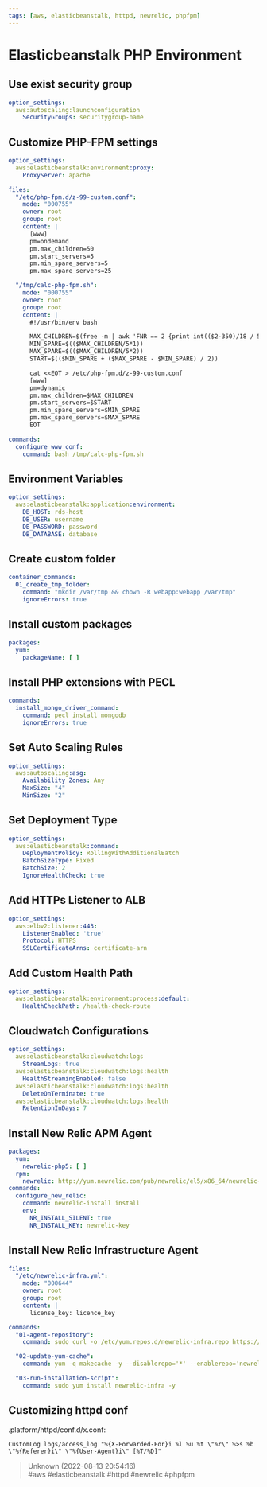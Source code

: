 ```yaml
---
tags: [aws, elasticbeanstalk, httpd, newrelic, phpfpm]
---
```


# Elasticbeanstalk PHP Environment

## Use exist security group

```yaml  
option_settings:  
  aws:autoscaling:launchconfiguration    
    SecurityGroups: securitygroup-name    
```

## Customize PHP-FPM settings

```yaml  
option_settings:  
  aws:elasticbeanstalk:environment:proxy:  
    ProxyServer: apache

files:  
  "/etc/php-fpm.d/z-99-custom.conf":  
    mode: "000755"  
    owner: root  
    group: root  
    content: |  
      [www]  
      pm=ondemand  
      pm.max_children=50  
      pm.start_servers=5  
      pm.min_spare_servers=5  
      pm.max_spare_servers=25

  "/tmp/calc-php-fpm.sh":  
    mode: "000755"  
    owner: root  
    group: root  
    content: |  
      #!/usr/bin/env bash

      MAX_CHILDREN=$(free -m | awk 'FNR == 2 {print int(($2-350)/18 / 5) * 5}')  
      MIN_SPARE=$(($MAX_CHILDREN/5*1))  
      MAX_SPARE=$(($MAX_CHILDREN/5*2))  
      START=$(($MIN_SPARE + ($MAX_SPARE - $MIN_SPARE) / 2))

      cat <<EOT > /etc/php-fpm.d/z-99-custom.conf  
      [www]  
      pm=dynamic  
      pm.max_children=$MAX_CHILDREN  
      pm.start_servers=$START  
      pm.min_spare_servers=$MIN_SPARE  
      pm.max_spare_servers=$MAX_SPARE  
      EOT

commands:  
  configure_www_conf:  
    command: bash /tmp/calc-php-fpm.sh  
```

## Environment Variables

```yaml  
option_settings:  
  aws:elasticbeanstalk:application:environment:  
    DB_HOST: rds-host  
    DB_USER: username  
    DB_PASSWORD: password  
    DB_DATABASE: database  
```

## Create custom folder

```yaml  
container_commands:  
  01_create_tmp_folder:  
    command: "mkdir /var/tmp && chown -R webapp:webapp /var/tmp"  
    ignoreErrors: true  
```

## Install custom packages

```yaml  
packages:  
  yum:  
    packageName: [ ]  
```

## Install PHP extensions with PECL

```yaml  
commands:  
  install_mongo_driver_command:  
    command: pecl install mongodb  
    ignoreErrors: true  
```

## Set Auto Scaling Rules

```yaml  
option_settings:  
  aws:autoscaling:asg:  
    Availability Zones: Any  
    MaxSize: "4"  
    MinSize: "2"  
```

## Set Deployment Type

```yaml  
option_settings:  
  aws:elasticbeanstalk:command:  
    DeploymentPolicy: RollingWithAdditionalBatch  
    BatchSizeType: Fixed  
    BatchSize: 2  
    IgnoreHealthCheck: true  
```

## Add HTTPs Listener to ALB

```yaml  
option_settings:  
  aws:elbv2:listener:443:  
    ListenerEnabled: 'true'  
    Protocol: HTTPS  
    SSLCertificateArns: certificate-arn  
```

## Add Custom Health Path

```yaml  
option_settings:  
  aws:elasticbeanstalk:environment:process:default:  
    HealthCheckPath: /health-check-route  
```

## Cloudwatch Configurations

```yaml  
option_settings:  
  aws:elasticbeanstalk:cloudwatch:logs  
    StreamLogs: true  
  aws:elasticbeanstalk:cloudwatch:logs:health  
    HealthStreamingEnabled: false  
  aws:elasticbeanstalk:cloudwatch:logs:health  
    DeleteOnTerminate: true  
  aws:elasticbeanstalk:cloudwatch:logs:health  
    RetentionInDays: 7  
```

## Install New Relic APM Agent

```yaml  
packages:  
  yum:  
    newrelic-php5: [ ]  
  rpm:  
    newrelic: http://yum.newrelic.com/pub/newrelic/el5/x86_64/newrelic-repo-5-3.noarch.rpm  
commands:  
  configure_new_relic:  
    command: newrelic-install install  
    env:  
      NR_INSTALL_SILENT: true  
      NR_INSTALL_KEY: newrelic-key  
```

## Install New Relic Infrastructure Agent

```yaml  
files:  
  "/etc/newrelic-infra.yml":  
    mode: "000644"  
    owner: root  
    group: root  
    content: |  
      license_key: licence_key

commands:  
  "01-agent-repository":  
    command: sudo curl -o /etc/yum.repos.d/newrelic-infra.repo https://download.newrelic.com/infrastructure_agent/linux/yum/amazonlinux/2/x86_64/newrelic-infra.repo

  "02-update-yum-cache":  
    command: yum -q makecache -y --disablerepo='*' --enablerepo='newrelic-infra'

  "03-run-installation-script":  
    command: sudo yum install newrelic-infra -y  
```

## Customizing httpd conf

.platform/httpd/conf.d/x.conf:  
```  
CustomLog logs/access_log "%{X-Forwarded-For}i %l %u %t \"%r\" %>s %b \"%{Referer}i\" \"%{User-Agent}i\" [%T/%D]"  
```  

> Unknown (2022-08-13 20:54:16)  
> #aws #elasticbeanstalk #httpd #newrelic #phpfpm

